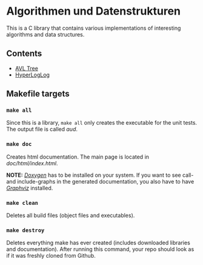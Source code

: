 # Algorithmen und Datenstrukturen
This is a C library that contains various implementations of interesting algorithms and data structures.

## Contents
* [AVL Tree](src/AvlTree.h)
* [HyperLogLog](src/HyperLogLog.h)

## Makefile targets
### `make all`
Since this is a library, `make all` only creates the executable for the unit tests. The output file is called _aud_.

### `make doc`
Creates html documentation. The main page is located in _doc/html/index.html_.

**NOTE:** [_Doxygen_](http://www.stack.nl/~dimitri/doxygen/) has to be installed on your system. If you want to see
call- and include-graphs in the generated documentation, you also have to have [_Graphviz_](http://www.graphviz.org/)
installed.

### `make clean`
Deletes all build files (object files and executables).

### `make destroy`
Deletes everything make has ever created (includes downloaded libraries and documentation). After running this command,
your repo should look as if it was freshly cloned from Github.
